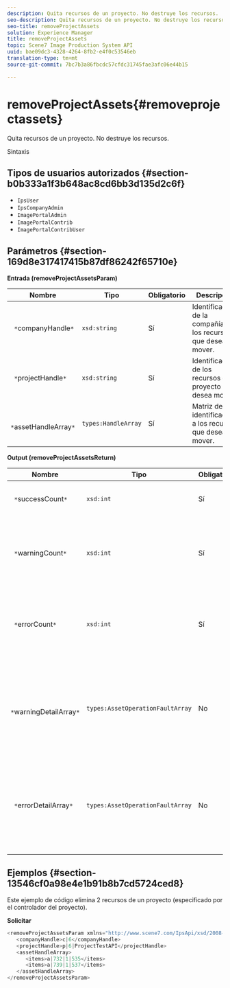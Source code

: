 ```yaml
---
description: Quita recursos de un proyecto. No destruye los recursos.
seo-description: Quita recursos de un proyecto. No destruye los recursos.
seo-title: removeProjectAssets
solution: Experience Manager
title: removeProjectAssets
topic: Scene7 Image Production System API
uuid: bae09dc3-4328-4264-8fb2-e4f0c53546eb
translation-type: tm+mt
source-git-commit: 7bc7b3a86fbcdc57cfdc31745fae3afc06e44b15

---
```



# removeProjectAssets{#removeprojectassets}

Quita recursos de un proyecto. No destruye los recursos.

Sintaxis

## Tipos de usuarios autorizados {#section-b0b333a1f3b648ac8cd6bb3d135d2c6f}

* `IpsUser`
* `IpsCompanyAdmin`
* `ImagePortalAdmin`
* `ImagePortalContrib`
* `ImagePortalContribUser`

## Parámetros {#section-169d8e317417415b87df86242f65710e}

**Entrada (removeProjectAssetsParam)**

| Nombre | Tipo | Obligatorio | Descripción |
|---|---|---|---|
| ` *`companyHandle`*` | `xsd:string` | Sí | Identificador de la compañía con los recursos que desea mover. |
| ` *`projectHandle`*` | `xsd:string` | Sí | Identificador de los recursos de proyecto que desea mover. |
| ` *`assetHandleArray`*` | `types:HandleArray` | Sí | Matriz de identificadores a los recursos que desea mover. |

**Output (removeProjectAssetsReturn)**

| Nombre | Tipo | Obligatorio | Descripción |
|---|---|---|---|
| ` *`successCount`*` | `xsd:int` | Sí | Se eliminó correctamente el recuento de recursos. |
| ` *`warningCount`*` | `xsd:int` | Sí | Número de advertencias generadas cuando la operación intentó quitar recursos del proyecto. |
| ` *`errorCount`*` | `xsd:int` | Sí | Número de errores generados cuando la operación intentó quitar recursos del proyecto. |
| ` *`warningDetailArray`*` | `types:AssetOperationFaultArray` | No | Matriz de detalles asociados a los recursos que generaron advertencias cuando la operación intentó quitarlos del proyecto. |
| ` *`errorDetailArray`*` | `types:AssetOperationFaultArray` | No | Matriz de detalles asociados a los recursos que generaron errores cuando la operación intentó quitarlos del proyecto. |

## Ejemplos {#section-13546cf0a98e4e1b91b8b7cd5724ced8}

Este ejemplo de código elimina 2 recursos de un proyecto (especificado por el controlador del proyecto).

**Solicitar**

```java
<removeProjectAssetsParam xmlns="http://www.scene7.com/IpsApi/xsd/2008-01-15">
   <companyHandle>c|6</companyHandle>
   <projectHandle>p|6|ProjectTestAPI</projectHandle>
   <assetHandleArray>
      <items>a|732|1|535</items>
      <items>a|739|1|537</items>
   </assetHandleArray>
</removeProjectAssetsParam>
```

